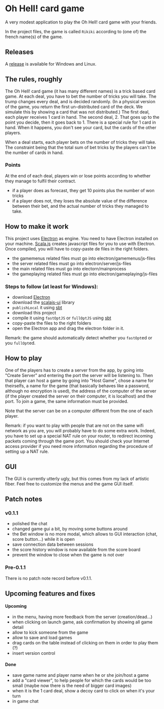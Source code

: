 # Oh Hell! card game
A very modest application to play the Oh Hell! card game with your friends.

In the project files, the game is called `Rikiki` according to (one of) the french name(s) of the game.

## Releases

A [release](https://github.com/sherpal/oh-hell-card-game/releases) is available for Windows and Linux.

## The rules, roughly

The Oh Hell! card game (it has many different names) is a trick based card game. At each deal, you have to bet the number of tricks you will take.
The trump changes every deal, and is decided randomly. (In a physical version of the game, you return the first un-distributed card of the deck. We simulate this by showing a card that was not distributed.)
The first deal, each player receives 1 card in hand. The second deal, 2. That goes up to the point you decide, then it goes back to 1.
There is a special rule for 1 card in hand. When it happens, you don't see your card, but the cards of the other players.

When a deal starts, each player bets on the number of tricks they will take. The constraint being that the total sum of bet tricks by the players can't be the number of cards in hand.

### Points

At the end of each deal, players win or lose points according to whether they manage to fulfil their contract.
- if a player does as forecast, they get 10 points plus the number of won tricks
- if a player does not, they loses the absolute value of the difference between their bet, and the actual number of tricks they managed to take.

## How to make it work

This project uses [Electron](http://electron.atom.io/) as engine. You need to have Electron installed on your machine.
[Scala.js](https://www.scala-js.org/) creates javascript files for you to use with Electron.
Once compiled, you will have to copy-paste de files in the right folders.
- the gamemenus related files must go into electron/gamemenus/js-files
- the server related files must go into electron/server/js-files
- the main related files must go into electorn/mainprocess
- the gameplaying related files must go into electron/gameplaying/js-files

### Steps to follow (at least for Windows):
- download [Electron](http://electron.atom.io/)
- download the [scalajs-ui](https://github.com/sherpal/scalajs-ui) library
- `publishLocal` it using [sbt](http://www.scala-sbt.org/)
- download this project
- compile it using `fastOptJS` or `fullOptJS` using [sbt](http://www.scala-sbt.org/)
- copy-paste the files to the right folders
- open the Electron app and drag the electron folder in it.

Remark: the game should automatically detect whether you `fastOpt`ed or you `fullOpt`ed.

## How to play

One of the players has to create a server from the app, by going into "Create Server" and entering the port the server will be listening to. Then that player can host a game by going into "Host Game", chose a name for theirselfs, a name for the game (that basically behaves like a password, although no encryption is used), the address of the computer of the server (if the player created the server on their computer, it is localhost) and the port.
To join a game, the same information must be provided.

Note that the server can be on a computer different from the one of each player.

Remark: if you want to play with people that are not on the same wifi network as you are, you will probably have to do some extra work. Indeed, you have to set up a special NAT rule on your router, to redirect incoming packets coming through the game port. You should check your Internet access provider if you need more information regarding the procedure of setting up a NAT rule.

## GUI

The GUI is currently utterly ugly, but this comes from my lack of artistic fiber. Feel free to customize the menus and the game GUI itself.

## Patch notes

### v0.1.1
- polished the chat
- changed game gui a bit, by moving some buttons around
- the Bet window is no more modal, which allows to GUI interaction (chat, score button...) while it is open
- save connection data between sessions
- the score history window is now available from the score board
- prevent the window to close when the game is not over

### Pre-0.1.1
There is no patch note record before v0.1.1.

## Upcoming features and fixes

#### Upcoming
- in the menu, having more feedback from the server (creation/dead...)
- when clicking on launch game, ask confirmation by showing all game detail
- allow to kick someone from the game
- allow to save and load games
- drag cards on the table instead of clicking on them in order to play them (?)
- insert version control

#### Done
- save game name and player name when he or she join/host a game
- add a "card viewer", to help people for which the cards would be too small (maybe now there is the need of bigger card images)
- when it is the 1 card deal, show a decoy card to click on when it's your turn
- in game chat
